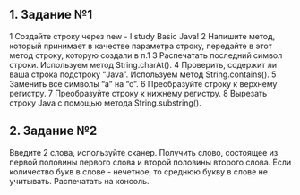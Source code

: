 

## 1. Задание №1
1 Создайте строку через new - I study Basic Java!
2 Напишите метод, который принимает в качестве параметра строку, передайте в этот метод строку, которую создали в п.1
3 Распечатать последний символ строки. Используем метод String.charAt().
4 Проверить, содержит ли ваша строка подстроку “Java”. Используем метод String.contains().
5 Заменить все символы “а” на “о”.
6 Преобразуйте строку к верхнему регистру.
7 Преобразуйте строку к нижнему регистру.
8 Вырезать строку Java c помощью метода String.substring().


## 2. Задание №2
Введите 2 слова, используйте сканер.
Получить слово, состоящее из первой половины первого слова и второй половины второго слова.
Если количество букв в слове - нечетное, то среднюю букву в слове не учитывать.
Распечатать на консоль.
